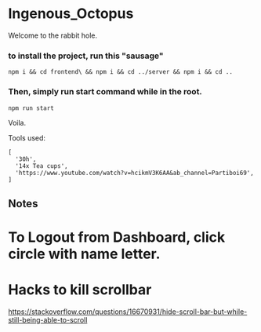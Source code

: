 # Ingenous_Octopus

Welcome to the rabbit hole. 

### to install the project, run this "sausage"

```
npm i && cd frontend\ && npm i && cd ../server && npm i && cd ..
```

### Then, simply run start command while in the root.

```
npm run start
```

Voila.


Tools used:
```
[
  '30h',
  '14x Tea cups',
  'https://www.youtube.com/watch?v=hcikmV3K6AA&ab_channel=Partiboi69',
]
```

## Notes

# To Logout from Dashboard, click circle with name letter.

# Hacks to kill scrollbar
https://stackoverflow.com/questions/16670931/hide-scroll-bar-but-while-still-being-able-to-scroll


